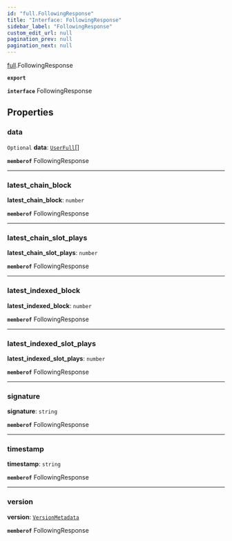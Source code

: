 ```yaml
---
id: "full.FollowingResponse"
title: "Interface: FollowingResponse"
sidebar_label: "FollowingResponse"
custom_edit_url: null
pagination_prev: null
pagination_next: null
---
```


[full](../namespaces/full.md).FollowingResponse

**`export`**

**`interface`** FollowingResponse

## Properties

### data

 `Optional` **data**: [`UserFull`](full.UserFull.md)[]

**`memberof`** FollowingResponse

___

### latest\_chain\_block

 **latest\_chain\_block**: `number`

**`memberof`** FollowingResponse

___

### latest\_chain\_slot\_plays

 **latest\_chain\_slot\_plays**: `number`

**`memberof`** FollowingResponse

___

### latest\_indexed\_block

 **latest\_indexed\_block**: `number`

**`memberof`** FollowingResponse

___

### latest\_indexed\_slot\_plays

 **latest\_indexed\_slot\_plays**: `number`

**`memberof`** FollowingResponse

___

### signature

 **signature**: `string`

**`memberof`** FollowingResponse

___

### timestamp

 **timestamp**: `string`

**`memberof`** FollowingResponse

___

### version

 **version**: [`VersionMetadata`](full.VersionMetadata.md)

**`memberof`** FollowingResponse
